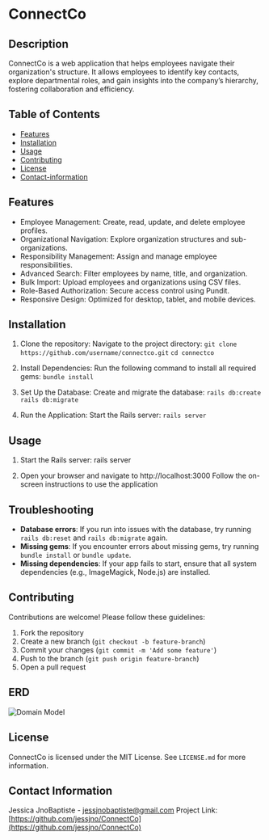 # ConnectCo
## Description
ConnectCo is a web application that helps employees navigate their organization's structure. It allows employees to identify key contacts, explore departmental roles, and gain insights into the company’s hierarchy, fostering collaboration and efficiency.


## Table of Contents
- [Features](#features)
- [Installation](#installation)
- [Usage](#usage)
- [Contributing](#contributing)
- [License](#license)
- [Contact-information](#contact-information)

## Features
- Employee Management: Create, read, update, and delete employee profiles.
- Organizational Navigation: Explore organization structures and sub-organizations.
- Responsibility Management: Assign and manage employee responsibilities.
- Advanced Search: Filter employees by name, title, and organization.
- Bulk Import: Upload employees and organizations using CSV files.
- Role-Based Authorization: Secure access control using Pundit.
- Responsive Design: Optimized for desktop, tablet, and mobile devices.

## Installation
1. Clone the repository: Navigate to the project directory:
  `git clone https://github.com/username/connectco.git`
  `cd connectco`

2. Install Dependencies: Run the following command to install all required gems:
   `bundle install`

3. Set Up the Database: Create and migrate the database:
   `rails db:create`
   `rails db:migrate`

4. Run the Application: Start the Rails server:
   `rails server`

## Usage
1. Start the Rails server: rails server

2. Open your browser and navigate to http://localhost:3000 Follow the on-screen instructions to use the application


## Troubleshooting
- **Database errors**: If you run into issues with the database, try running `rails db:reset` and `rails db:migrate` again.
- **Missing gems**: If you encounter errors about missing gems, try running `bundle install` or `bundle update`.
- **Missing dependencies**: If your app fails to start, ensure that all system dependencies (e.g., ImageMagick, Node.js) are installed.

## Contributing

Contributions are welcome! Please follow these guidelines:

1. Fork the repository
2. Create a new branch (`git checkout -b feature-branch`)
3. Commit your changes (`git commit -m 'Add some feature'`)
4. Push to the branch (`git push origin feature-branch`)
5. Open a pull request

## ERD
![Domain Model](https://gist.github.com/user-attachments/assets/7384e66a-b962-4929-8be6-0c2366f841bc)

## License
ConnectCo is licensed under the MIT License. See `LICENSE.md` for more information.

## Contact Information

Jessica JnoBaptiste - [jessjnobaptiste@gmail.com](mailto:jessjnobaptiste@gmail.com)
Project Link: [https://github.com/jessjno/ConnectCo](https://github.com/jessjno/ConnectCo)

